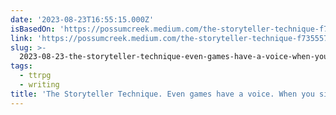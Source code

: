```yaml
---
date: '2023-08-23T16:55:15.000Z'
isBasedOn: 'https://possumcreek.medium.com/the-storyteller-technique-f7355573f5d9'
link: 'https://possumcreek.medium.com/the-storyteller-technique-f7355573f5d9'
slug: >-
  2023-08-23-the-storyteller-technique-even-games-have-a-voice-when-you-sit-or-by-jay
tags:
  - ttrpg
  - writing
title: 'The Storyteller Technique. Even games have a voice. When you sit… | by Jay '
---
```


